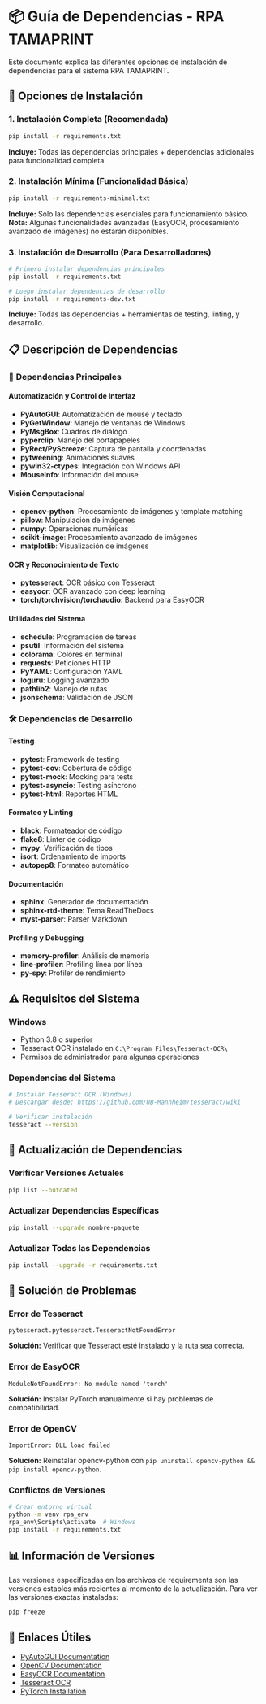 # 📦 Guía de Dependencias - RPA TAMAPRINT

Este documento explica las diferentes opciones de instalación de dependencias para el sistema RPA TAMAPRINT.

## 🎯 Opciones de Instalación

### 1. **Instalación Completa** (Recomendada)
```bash
pip install -r requirements.txt
```
**Incluye:** Todas las dependencias principales + dependencias adicionales para funcionalidad completa.

### 2. **Instalación Mínima** (Funcionalidad Básica)
```bash
pip install -r requirements-minimal.txt
```
**Incluye:** Solo las dependencias esenciales para funcionamiento básico.
**Nota:** Algunas funcionalidades avanzadas (EasyOCR, procesamiento avanzado de imágenes) no estarán disponibles.

### 3. **Instalación de Desarrollo** (Para Desarrolladores)
```bash
# Primero instalar dependencias principales
pip install -r requirements.txt

# Luego instalar dependencias de desarrollo
pip install -r requirements-dev.txt
```
**Incluye:** Todas las dependencias + herramientas de testing, linting, y desarrollo.

## 📋 Descripción de Dependencias

### 🔧 **Dependencias Principales**

#### Automatización y Control de Interfaz
- **PyAutoGUI**: Automatización de mouse y teclado
- **PyGetWindow**: Manejo de ventanas de Windows
- **PyMsgBox**: Cuadros de diálogo
- **pyperclip**: Manejo del portapapeles
- **PyRect/PyScreeze**: Captura de pantalla y coordenadas
- **pytweening**: Animaciones suaves
- **pywin32-ctypes**: Integración con Windows API
- **MouseInfo**: Información del mouse

#### Visión Computacional
- **opencv-python**: Procesamiento de imágenes y template matching
- **pillow**: Manipulación de imágenes
- **numpy**: Operaciones numéricas
- **scikit-image**: Procesamiento avanzado de imágenes
- **matplotlib**: Visualización de imágenes

#### OCR y Reconocimiento de Texto
- **pytesseract**: OCR básico con Tesseract
- **easyocr**: OCR avanzado con deep learning
- **torch/torchvision/torchaudio**: Backend para EasyOCR

#### Utilidades del Sistema
- **schedule**: Programación de tareas
- **psutil**: Información del sistema
- **colorama**: Colores en terminal
- **requests**: Peticiones HTTP
- **PyYAML**: Configuración YAML
- **loguru**: Logging avanzado
- **pathlib2**: Manejo de rutas
- **jsonschema**: Validación de JSON

### 🛠️ **Dependencias de Desarrollo**

#### Testing
- **pytest**: Framework de testing
- **pytest-cov**: Cobertura de código
- **pytest-mock**: Mocking para tests
- **pytest-asyncio**: Testing asíncrono
- **pytest-html**: Reportes HTML

#### Formateo y Linting
- **black**: Formateador de código
- **flake8**: Linter de código
- **mypy**: Verificación de tipos
- **isort**: Ordenamiento de imports
- **autopep8**: Formateo automático

#### Documentación
- **sphinx**: Generador de documentación
- **sphinx-rtd-theme**: Tema ReadTheDocs
- **myst-parser**: Parser Markdown

#### Profiling y Debugging
- **memory-profiler**: Análisis de memoria
- **line-profiler**: Profiling línea por línea
- **py-spy**: Profiler de rendimiento

## ⚠️ **Requisitos del Sistema**

### Windows
- Python 3.8 o superior
- Tesseract OCR instalado en `C:\Program Files\Tesseract-OCR\`
- Permisos de administrador para algunas operaciones

### Dependencias del Sistema
```bash
# Instalar Tesseract OCR (Windows)
# Descargar desde: https://github.com/UB-Mannheim/tesseract/wiki

# Verificar instalación
tesseract --version
```

## 🔄 **Actualización de Dependencias**

### Verificar Versiones Actuales
```bash
pip list --outdated
```

### Actualizar Dependencias Específicas
```bash
pip install --upgrade nombre-paquete
```

### Actualizar Todas las Dependencias
```bash
pip install --upgrade -r requirements.txt
```

## 🚨 **Solución de Problemas**

### Error de Tesseract
```
pytesseract.pytesseract.TesseractNotFoundError
```
**Solución:** Verificar que Tesseract esté instalado y la ruta sea correcta.

### Error de EasyOCR
```
ModuleNotFoundError: No module named 'torch'
```
**Solución:** Instalar PyTorch manualmente si hay problemas de compatibilidad.

### Error de OpenCV
```
ImportError: DLL load failed
```
**Solución:** Reinstalar opencv-python con `pip uninstall opencv-python && pip install opencv-python`.

### Conflictos de Versiones
```bash
# Crear entorno virtual
python -m venv rpa_env
rpa_env\Scripts\activate  # Windows
pip install -r requirements.txt
```

## 📊 **Información de Versiones**

Las versiones especificadas en los archivos de requirements son las versiones estables más recientes al momento de la actualización. Para ver las versiones exactas instaladas:

```bash
pip freeze
```

## 🔗 **Enlaces Útiles**

- [PyAutoGUI Documentation](https://pyautogui.readthedocs.io/)
- [OpenCV Documentation](https://docs.opencv.org/)
- [EasyOCR Documentation](https://github.com/JaidedAI/EasyOCR)
- [Tesseract OCR](https://github.com/tesseract-ocr/tesseract)
- [PyTorch Installation](https://pytorch.org/get-started/locally/)
